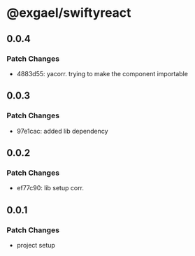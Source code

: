 # @exgael/swiftyreact

## 0.0.4

### Patch Changes

- 4883d55: yacorr. trying to make the component importable

## 0.0.3

### Patch Changes

- 97e1cac: added lib dependency

## 0.0.2

### Patch Changes

- ef77c90: lib setup corr.

## 0.0.1

### Patch Changes

- project setup
